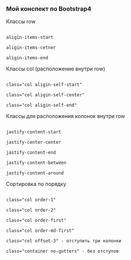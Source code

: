 ﻿### Мой конспект по Bootstrap4   

Класcы row 

```

aligin-items-start

aligin-items-cetner

aligin-items-end

```

Класcы col (расположение внутри row)

```

class="col aligin-self-start"

class="col aligin-self-center"

class="col aligin-self-end"

```

Классы для расположения колонок внутри row 

```

jastify-content-start

jastify-center-center

jastify-content-end

jastify-content-between

jastify-content-around

```

Сортировка по порядку 

```

class="col order-1"

class="col order-2"

class="col order-first"

class="col order-md-first"

class="col offset-3" - отступить три колонки

class="container no-gutters" - без отступов



```
